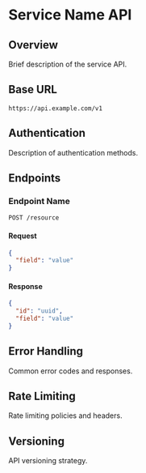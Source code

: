 # Service Name API

## Overview
Brief description of the service API.

## Base URL
```
https://api.example.com/v1
```

## Authentication
Description of authentication methods.

## Endpoints

### Endpoint Name
```http
POST /resource
```

#### Request
```json
{
  "field": "value"
}
```

#### Response
```json
{
  "id": "uuid",
  "field": "value"
}
```

## Error Handling
Common error codes and responses.

## Rate Limiting
Rate limiting policies and headers.

## Versioning
API versioning strategy.

